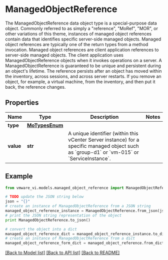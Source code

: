# ManagedObjectReference

The ManagedObjectReference data object type is a special-purpose data object. Commonly referred to as simply a \"reference\", \"MoRef\", \"MOR\", or other variations of this theme, instances of managed object references contain data that identifies specific server-side managed objects. Managed object references are typically one of the return types from a method invocation.  Managed object references are client application references to server-side managed objects. The client application uses ManagedObjectReference objects when it invokes operations on a server. A ManagedObjectReference is guaranteed to be unique and persistent during an object's lifetime. The reference persists after an object has moved within the inventory, across sessions, and across server restarts. If you remove an object, for example, a virtual machine, from the inventory, and then put it back, the reference changes. 

## Properties
Name | Type | Description | Notes
------------ | ------------- | ------------- | -------------
**type** | [**MoTypesEnum**](MoTypesEnum.md) |  | 
**value** | **str** | A unique identifier (within this vCenter Server instance) for a specific managed object such as &#x60;group-d1&#x60; or &#x60;vm-015&#x60; or &#x60;ServiceInstance&#x60;.  | 

## Example

```python
from vmware_vi.models.managed_object_reference import ManagedObjectReference

# TODO update the JSON string below
json = "{}"
# create an instance of ManagedObjectReference from a JSON string
managed_object_reference_instance = ManagedObjectReference.from_json(json)
# print the JSON string representation of the object
print ManagedObjectReference.to_json()

# convert the object into a dict
managed_object_reference_dict = managed_object_reference_instance.to_dict()
# create an instance of ManagedObjectReference from a dict
managed_object_reference_form_dict = managed_object_reference.from_dict(managed_object_reference_dict)
```
[[Back to Model list]](../README.md#documentation-for-models) [[Back to API list]](../README.md#documentation-for-api-endpoints) [[Back to README]](../README.md)


